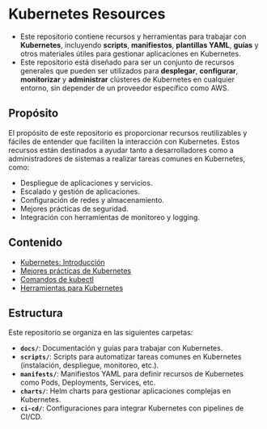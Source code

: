 # Kubernetes Resources
- Este repositorio contiene recursos y herramientas para trabajar con **Kubernetes**, incluyendo **scripts**, **manifiestos**, **plantillas YAML**, **guías** y otros materiales útiles para gestionar aplicaciones en Kubernetes. 
- Este repositorio está diseñado para ser un conjunto de recursos generales que pueden ser utilizados para **desplegar**, **configurar**, **monitorizar** y **administrar** clústeres de Kubernetes en cualquier entorno, sin depender de un proveedor específico como AWS.

## Propósito
El propósito de este repositorio es proporcionar recursos reutilizables y fáciles de entender que faciliten la interacción con Kubernetes. Estos recursos están destinados a ayudar tanto a desarrolladores como a administradores de sistemas a realizar tareas comunes en Kubernetes, como:
- Despliegue de aplicaciones y servicios.
- Escalado y gestión de aplicaciones.
- Configuración de redes y almacenamiento.
- Mejores prácticas de seguridad.
- Integración con herramientas de monitoreo y logging.

## Contenido
- [Kubernetes: Introducción](https://github.com/samuelrojasm/kubernetes-resources/blob/main/docs/kubernetes_intro.md)
- [Mejores prácticas de Kubernetes](https://github.com/samuelrojasm/kubernetes-resources/blob/main/docs/best_practices.md)
- [Comandos de kubectl](https://github.com/samuelrojasm/kubernetes-resources/blob/main/docs/kubectl-commands.md)
- [Herramientas para Kubernetes](https://github.com/samuelrojasm/kubernetes-resources/blob/main/docs/tools-commands.md)

## Estructura
Este repositorio se organiza en las siguientes carpetas:

- **`docs/`**: Documentación y guías para trabajar con Kubernetes.
- **`scripts/`**: Scripts para automatizar tareas comunes en Kubernetes (instalación, despliegue, monitoreo, etc.).
- **`manifests/`**: Manifiestos YAML para definir recursos de Kubernetes como Pods, Deployments, Services, etc.
- **`charts/`**: Helm charts para gestionar aplicaciones complejas en Kubernetes.
- **`ci-cd/`**:  Configuraciones para integrar Kubernetes con pipelines de CI/CD.
